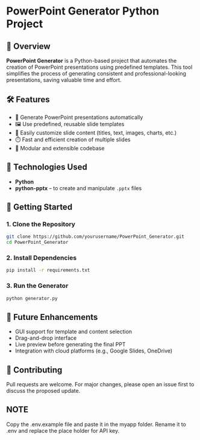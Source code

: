 # PowerPoint Generator Python Project

## 📌 Overview

**PowerPoint Generator** is a Python-based project that automates the creation of PowerPoint presentations using predefined templates. This tool simplifies the process of generating consistent and professional-looking presentations, saving valuable time and effort.

## 🛠️ Features

- 📑 Generate PowerPoint presentations automatically
- 🖼️ Use predefined, reusable slide templates
- 📝 Easily customize slide content (titles, text, images, charts, etc.)
- ⏱️ Fast and efficient creation of multiple slides
- 🧩 Modular and extensible codebase

## 🔧 Technologies Used

- **Python**
- **python-pptx** – to create and manipulate `.pptx` files


## 🚀 Getting Started

### 1. Clone the Repository

```bash
git clone https://github.com/yourusername/PowerPoint_Generator.git
cd PowerPoint_Generator
```

### 2. Install Dependencies

```bash
pip install -r requirements.txt
```

### 3. Run the Generator

```bash
python generator.py
```

## 🧠 Future Enhancements

- GUI support for template and content selection
- Drag-and-drop interface
- Live preview before generating the final PPT
- Integration with cloud platforms (e.g., Google Slides, OneDrive)

## 🤝 Contributing

Pull requests are welcome. For major changes, please open an issue first to discuss the proposed update.
## NOTE
Copy the .env.example file and paste it in the myapp folder. Rename it to .env and replace the place holder for API key.
